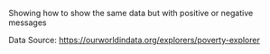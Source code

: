 Showing how to show the same data but with positive or negative messages

Data Source: https://ourworldindata.org/explorers/poverty-explorer